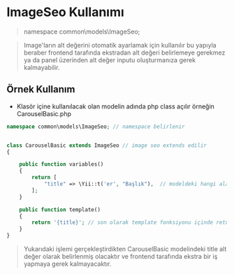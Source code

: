 # ImageSeo Kullanımı

> namespace common\models\ImageSeo; 

> Image'ların alt değerini otomatik ayarlamak için kullanılır bu yapıyla beraber frontend tarafında ekstradan alt değeri belirlemeye gerekmez ya da panel üzerinden alt değer inputu oluşturmanıza gerek kalmayabilir.


## Örnek Kullanım

* Klasör içine kullanılacak olan modelin adında php class açılır örneğin CarouselBasic.php

```php
namespace common\models\ImageSeo; // namespace belirlenir


class CarouselBasic extends ImageSeo // image seo extends edilir
{

    public function variables()
    {
        return [
            "title" => \Yii::t('er', "Başlık"),  // modeldeki hangi alan alt değer olacaksa onun adı yazılır 
        ];
    }

    public function template()
    {
        return '{title}'; // son olarak template fonksiyonu içinde return ettirilir.
    }
}
```

> Yukarıdaki işlemi gerçekleştirdikten CarouselBasic modelindeki title alt değer olarak belirlenmiş olacaktır ve frontend tarafında ekstra bir iş yapmaya gerek kalmayacaktır.

